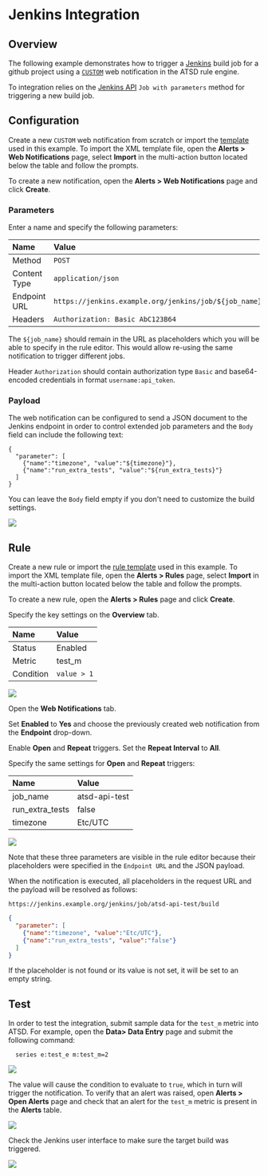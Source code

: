 # Jenkins Integration

## Overview

The following example demonstrates how to trigger a [Jenkins](https://jenkins.io/) build job for a github project using a [`CUSTOM`](../custom.md) web notification in the ATSD rule engine.

To integration relies on the [Jenkins API](https://wiki.jenkins.io/display/JENKINS/Remote+access+API) `Job with parameters` method for triggering a new build job.

## Configuration

Create a new `CUSTOM` web notification from scratch or import the [template](resources/custom-jenkins-notification.xml) used in this example. To import the XML template file, open the **Alerts > Web Notifications** page, select **Import** in the multi-action button located below the table and follow the prompts.

To create a new notification, open the **Alerts > Web Notifications** page and click **Create**.

### Parameters

Enter a name and specify the following parameters:

| **Name** | **Value** |
| :--- | :--- |
| Method | `POST`  |
| Content Type | `application/json` |
| Endpoint URL | `https://jenkins.example.org/jenkins/job/${job_name}/build` |
| Headers | `Authorization: Basic AbC123B64` |

The `${job_name}` should remain in the URL as placeholders which you will be able to specify in the rule editor. This would allow re-using the same notification to trigger different jobs.

Header `Authorization` should contain authorization type `Basic` and base64-encoded credentials in format `username:api_token`.

### Payload

The web notification can be configured to send a JSON document to the Jenkins endpoint in order to control extended job parameters and the `Body` field can include the following text:

```
{
  "parameter": [
    {"name":"timezone", "value":"${timezone}"},
    {"name":"run_extra_tests", "value":"${run_extra_tests}"}
  ]
}
```

You can leave the `Body` field empty if you don't need to customize the build settings.

![](images/jenkins_endpoint.png)

## Rule

Create a new rule or import the [rule template](resources/custom-jenkins-rule.xml) used in this example. To import the XML template file, open the **Alerts > Rules** page, select **Import** in the multi-action button located below the table and follow the prompts.

To create a new rule, open the **Alerts > Rules** page and click **Create**.

Specify the key settings on the **Overview** tab. 

| **Name** | **Value** |
| :-------- | :---- |
| Status | Enabled |
| Metric | test_m |
| Condition | `value > 1` |

![](images/rule_overview.png)

Open the **Web Notifications** tab.

Set **Enabled** to **Yes** and choose the previously created web notification from the **Endpoint** drop-down.

Enable **Open** and **Repeat** triggers. Set the **Repeat Interval** to **All**.

Specify the same settings for **Open** and **Repeat** triggers:

| **Name** | **Value** |
| :-------- | :---- |
| job_name  | atsd-api-test |
| run_extra_tests  | false |
| timezone | Etc/UTC |

![](images/jenkins_rule_notification.png)

Note that these three parameters are visible in the rule editor because their placeholders were specified in the `Endpoint URL` and the JSON payload.

When the notification is executed, all placeholders in the request URL and the payload will be resolved as follows:

`https://jenkins.example.org/jenkins/job/atsd-api-test/build`

```json
{
  "parameter": [
    {"name":"timezone", "value":"Etc/UTC"},
    {"name":"run_extra_tests", "value":"false"}
  ]
}
```

If the placeholder is not found or its value is not set, it will be set to an empty string.

## Test

In order to test the integration, submit sample data for the `test_m` metric into ATSD. For example, open the **Data> Data Entry** page and submit the following command:

```
  series e:test_e m:test_m=2
```

![](images/rule_test_commands.png)

The value will cause the condition to evaluate to `true`, which in turn will trigger the notification.
To verify that an alert was raised, open **Alerts > Open Alerts** page and check that an alert for the `test_m` metric is present in the **Alerts** table.

![](images/jenkins_alert_open.png)

Check the Jenkins user interface to make sure the target build was triggered.

![](images/jenkins_test.png)

